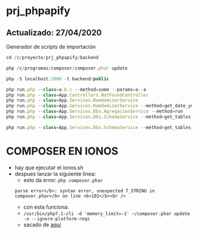 # prj_phpapify
## Actualizado: 27/04/2020
Generador de scripts de importación

```js
cd /c/proyecto/prj_phpapify/backend

php /c/programas/composer/composer.phar update

php -S localhost:3000 -t backend/public
```

```js
php run.php --class=a.b.c --method=some --params=a--a
php run.php --class=App.Controllers.NotFoundController
php run.php --class=App.Services.RamdomizerService
php run.php --class=App.Services.RamdomizerService --method=get_date_ymd --cSep="//"
php run.php --class=App.Services.Dbs.AgregacionService --method=run
php run.php --class=App.Services.Dbs.SchemaService --method=get_tables
```

```js
php run.php --class=App.Services.Dbs.SchemaService --method=get_tables_info --sTables=insertion_orders,bigdata_banners,bigdata_placements,super_black_list,line_items,insertion_orders_placement_type,insertion_orders_placement_tactic,pmp_deals,pmp_deals_placements
```

# COMPOSER EN IONOS
- hay que ejecutar el ionos.sh
- despues lanzar la siguiente linea:
    - esto da error: `php composer.phar`
    ```
    parse error</b>: syntax error, unexpected T_STRING in composer.phar</b> on line <b>102</b><br />
    ```
    - con esta funciona:
    - `/usr/bin/php7.1-cli -d 'memory_limit=-1' ~/composer.phar update -o --ignore-platform-reqs`
    - sacado de [aqui](https://www.ionos.com/community/hosting/php/using-php-composer-in-11-ionos-webhosting-packages/)
        